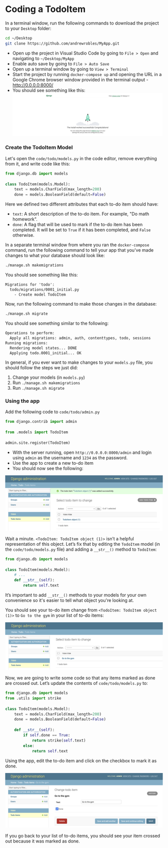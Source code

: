 # Coding a TodoItem

In a terminal window, run the following commands to download the project to your `Desktop` folder:

  ```bash
  cd ~/Desktop
  git clone https://github.com/andrewrobles/MyApp.git
  ```

- Open up the project in Visual Studio Code by going to `File > Open` and navigating to `~/Desktop/MyApp`
- Enable auto save by going to `File > Auto Save`
- Open up a terminal window by going to `View > Terminal`
- Start the project by running `docker-compose up` and opening the URL in a Google Chrome browser window provided in the terminal output - http://0.0.0.0:8000/
- You should see something like this:
  ![install-worked](./screenshots/install-worked.png)

### Create the TodoItem Model

Let's open the `code/todo/models.py` in the code editor, remove everything from it, and write code like this:

```python
from django.db import models

class TodoItem(models.Model):
    text = models.CharField(max_length=200)
    done = models.BooleanField(default=False)
```

Here we defined two different attributes that each to-do item should have: 
- `text`: A short description of the to-do item. For example, "Do math homework".
- `done`: A flag that will be used to mark if the to-do item has been completed. It will be set to `True` if it has been completed, and `False` otherwise.

In a separate terminal window from where you ran the `docker-compose` command, run the following command to tell your app that you've made changes to what your database should look like:

```bash
./manage.sh makemigrations
```

You should see something like this:

```
Migrations for 'todo':
  todo/migrations/0001_initial.py
    - Create model TodoItem
```

Now, run the following command to make those changes in the database:

```bash
./manage.sh migrate
```

You should see something similar to the following:

```
Operations to perform:
  Apply all migrations: admin, auth, contenttypes, todo, sessions
Running migrations:
  Rendering model states... DONE
  Applying todo.0001_initial... OK
```

In general, if you ever want to make changes to your `models.py` file, you should follow the steps we just did:

1.  Change your models (in `models.py`)
2.  Run `./manage.sh makemigrations`
3.  Run `./manage.sh migrate` 

### Using the app

Add the following code to `code/todo/admin.py`
```python
from django.contrib import admin

from .models import TodoItem

admin.site.register(TodoItem)
```
- With the server running, open `http://0.0.0.0:8000/admin` and login using `admin` as the username and `1234` as the password.
- Use the app to create a new to-do item
- You should now see the following:

![added](./screenshots/added.png)

Wait a minute. `<TodoItem: TodoItem object (1)>` isn’t a helpful representation of this object. Let’s fix that by editing the `TodoItem` model (in the `code/todo/models.py` file) and adding a `__str__()` method to `TodoItem`:

```python
from django.db import models

class TodoItem(models.Model):
    # ...
    def __str__(self):
        return self.text
```

It’s important to add `__str__()` methods to your models for your own convenience so it's easier to tell what object you're looking at.

You should see your to-do item change from `<TodoItem: TodoItem object (1)>` to `Go to the gym` in your list of to-do items:

![added2](./screenshots/added2.png)

Now, we are going to write some code so that any items marked as done are crossed out. Let’s update the contents of `code/todo/models.py` to:

```python
from django.db import models
from .utils import strike

class TodoItem(models.Model):
    text = models.CharField(max_length=200)
    done = models.BooleanField(default=False)

    def __str__(self):
        if self.done == True:
            return strike(self.text)
        else:
            return self.text
```
Using the app, edit the to-do item and click on the checkbox to mark it as done.

![done](./screenshots/done.png)

If you go back to your list of to-do items, you should see your item crossed out because it was marked as done.
